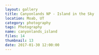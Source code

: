 ```yaml
---
layout: gallery
title: Canyonlands NP - Island in the Sky
location: Moab, UT
category: photography
tags: Photography
name: canyonlands_island
files: 14
thumbnail: 13
date: 2017-01-30 12:00:00
---
```

